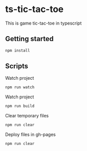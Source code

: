 # ts-tic-tac-toe
This is game tic-tac-toe in typescript

## Getting started
```bash
npm install
```

## Scripts
Watch project
```bash
npm run watch
```
Watch project
```bash
npm run build
```
Clear temporary files
```bash
npm run clear
```
Deploy files in gh-pages
```bash
npm run clear
```